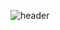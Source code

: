 ![header](https://capsule-render.vercel.app/api?type=waving&animation=fadeIn&color=timeAuto&height=300&section=header&text=Hello%20There&render&fontSize=90)
    
